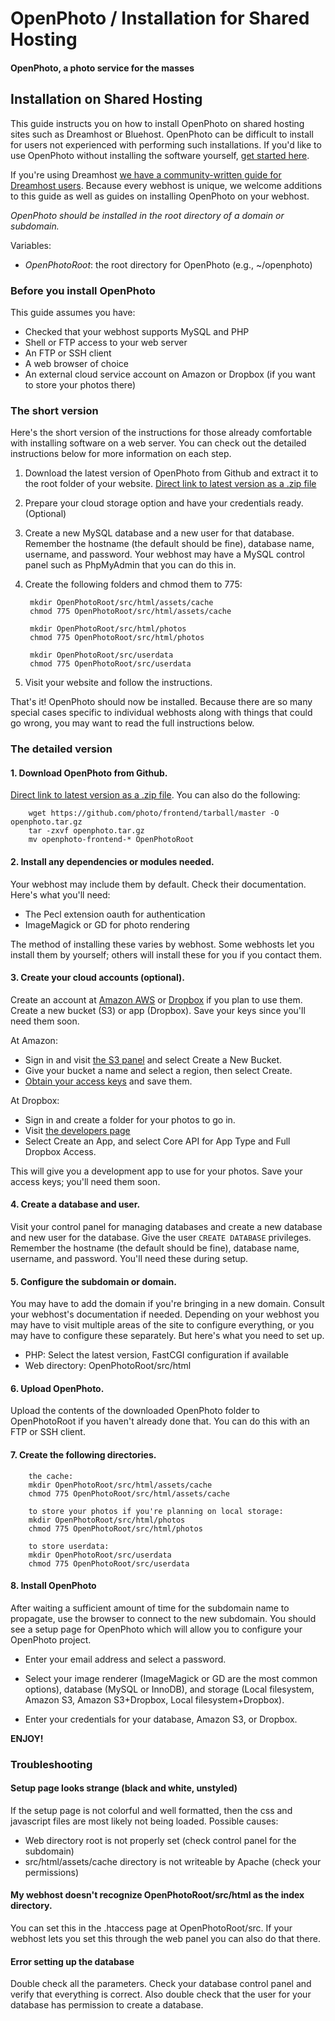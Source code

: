 # OpenPhoto / Installation for Shared Hosting

#### OpenPhoto, a photo service for the masses

## Installation on Shared Hosting

This guide instructs you on how to install OpenPhoto on shared hosting sites such as Dreamhost or Bluehost. OpenPhoto can be difficult to install for users not experienced with performing such installations. If you'd like to use OpenPhoto without installing the software yourself, <a href="http://openphoto.me">get started here</a>.

If you're using Dreamhost <a href="https://github.com/photo/frontend/blob/master/documentation/guides/InstallationDreamhost.markdown">we have a community-written guide for Dreamhost users</a>. Because every webhost is unique, we welcome additions to this guide as well as guides on installing OpenPhoto on your webhost.

*OpenPhoto should be installed in the root directory of a domain or subdomain.*

Variables:

- *OpenPhotoRoot*: the root directory for OpenPhoto (e.g., ~/openphoto)

### Before you install OpenPhoto
This guide assumes you have:
* Checked that your webhost supports MySQL and PHP
* Shell or FTP access to your web server
* An FTP or SSH client
* A web browser of choice
* An external cloud service account on Amazon or Dropbox (if you want to store your photos there)


### The short version
Here's the short version of the instructions for those already comfortable with installing software on a web server. You can check out the detailed instructions below for more information on each step.

1. Download the latest version of OpenPhoto from Github and extract it to the root folder of your website. <a href="https://github.com/photo/frontend/archive/master.zip">Direct link to latest version as a .zip file</a>

2. Prepare your cloud storage option and have your credentials ready. (Optional)

3. Create a new MySQL database and a new user for that database. Remember the hostname (the default should be fine), database name, username, and password. Your webhost may have a MySQL control panel such as PhpMyAdmin that you can do this in.

4. Create the following folders and chmod them to 775:

        mkdir OpenPhotoRoot/src/html/assets/cache
        chmod 775 OpenPhotoRoot/src/html/assets/cache
        
        mkdir OpenPhotoRoot/src/html/photos
        chmod 775 OpenPhotoRoot/src/html/photos
        
        mkdir OpenPhotoRoot/src/userdata
        chmod 775 OpenPhotoRoot/src/userdata
        
5. Visit your website and follow the instructions. 

That's it! OpenPhoto should now be installed. Because there are so many special cases specific to individual webhosts along with things that could go wrong, you may want to read the full instructions below.

### The detailed version

#### 1. Download OpenPhoto from Github.
<a href="https://github.com/photo/frontend/archive/master.zip">Direct link to latest version as a .zip file</a>. You can also do the following:

        wget https://github.com/photo/frontend/tarball/master -O openphoto.tar.gz
        tar -zxvf openphoto.tar.gz
        mv openphoto-frontend-* OpenPhotoRoot

#### 2. Install any dependencies or modules needed.
Your webhost may include them by default. Check their documentation. Here's what you'll need:

* The Pecl extension oauth for authentication
* ImageMagick or GD for photo rendering

The method of installing these varies by webhost. Some webhosts let you install them by yourself; others will install these for you if you contact them.

#### 3. Create your cloud accounts (optional).
Create an account at <a href="https://aws.amazon.com/s3">Amazon AWS</a> or <a href="http://www.dropbox.com">Dropbox</a> if you plan to use them. Create a new bucket (S3) or app (Dropbox). Save your keys since you'll need them soon.  

At Amazon:    
* Sign in and visit <a href="https://console.aws.amazon.com/s3/home">the S3 panel</a> and select Create a New Bucket. 
* Give your bucket a name and select a region, then select Create. 
* <a href="https://portal.aws.amazon.com/gp/aws/securityCredentials">Obtain your access keys</a> and save them.

At Dropbox:
* Sign in and create a folder for your photos to go in. 
* Visit <a href="https://www.dropbox.com/developers/apps">the developers page</a>
* Select Create an App, and select Core API for App Type and Full Dropbox Access.

This will give you a development app to use for your photos. Save your access keys; you'll need them soon.

#### 4. Create a database and user.
Visit your control panel for managing databases and create a new database and new user for the database. Give the user `CREATE DATABASE` privileges. Remember the hostname (the default should be fine), database name, username, and password. You'll need these during setup.

#### 5. Configure the subdomain or domain.
You may have to add the domain if you're bringing in a new domain. Consult your webhost's documentation if needed. Depending on your webhost you may have to visit multiple areas of the site to configure everything, or you may have to configure these separately. But here's what you need to set up.

* PHP: Select the latest version, FastCGI configuration if available
* Web directory: OpenPhotoRoot/src/html

#### 6. Upload OpenPhoto.
Upload the contents of the downloaded OpenPhoto folder to OpenPhotoRoot if you haven't already done that. You can do this with an FTP or SSH client.
        
#### 7. Create the following directories.

        the cache:
        mkdir OpenPhotoRoot/src/html/assets/cache
        chmod 775 OpenPhotoRoot/src/html/assets/cache
        
        to store your photos if you're planning on local storage:
        mkdir OpenPhotoRoot/src/html/photos
        chmod 775 OpenPhotoRoot/src/html/photos
        
        to store userdata:
        mkdir OpenPhotoRoot/src/userdata
        chmod 775 OpenPhotoRoot/src/userdata

#### 8. Install OpenPhoto
After waiting a sufficient amount of time for the subdomain name to propagate, use the browser to connect to the new subdomain.  You should see a setup page for OpenPhoto which will allow you to configure your OpenPhoto project.

* Enter your email address and select a password.

* Select your image renderer (ImageMagick or GD are the most common options), database (MySQL or InnoDB), and storage (Local filesystem, Amazon S3, Amazon S3+Dropbox, Local filesystem+Dropbox).

* Enter your credentials for your database, Amazon S3, or Dropbox.

**ENJOY!**

### Troubleshooting

#### Setup page looks strange (black and white, unstyled)
If the setup page is not colorful and well formatted, then the css and javascript files are most likely not being loaded.  Possible causes:

- Web directory root is not properly set (check control panel for the subdomain)
- src/html/assets/cache directory is not writeable by Apache (check your permissions)

#### My webhost doesn't recognize OpenPhotoRoot/src/html as the index directory.
You can set this in the .htaccess page at OpenPhotoRoot/src. If your webhost lets you set this through the web panel you can also do that there.

#### Error setting up the database
Double check all the parameters. Check your database control panel and verify that everything is correct. Also double check that the user for your database has permission to create a database.
